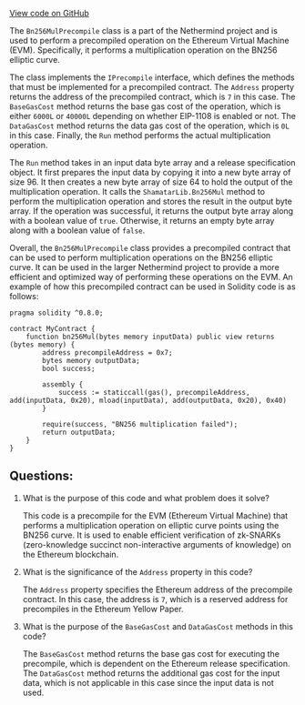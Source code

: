 [View code on GitHub](https://github.com/nethermindeth/nethermind/Nethermind.Evm/Precompiles/Snarks/Shamatar/Bn256MulPrecompile.cs)

The `Bn256MulPrecompile` class is a part of the Nethermind project and is used to perform a precompiled operation on the Ethereum Virtual Machine (EVM). Specifically, it performs a multiplication operation on the BN256 elliptic curve. 

The class implements the `IPrecompile` interface, which defines the methods that must be implemented for a precompiled contract. The `Address` property returns the address of the precompiled contract, which is `7` in this case. The `BaseGasCost` method returns the base gas cost of the operation, which is either `6000L` or `40000L` depending on whether EIP-1108 is enabled or not. The `DataGasCost` method returns the data gas cost of the operation, which is `0L` in this case. Finally, the `Run` method performs the actual multiplication operation.

The `Run` method takes in an input data byte array and a release specification object. It first prepares the input data by copying it into a new byte array of size 96. It then creates a new byte array of size 64 to hold the output of the multiplication operation. It calls the `ShamatarLib.Bn256Mul` method to perform the multiplication operation and stores the result in the output byte array. If the operation was successful, it returns the output byte array along with a boolean value of `true`. Otherwise, it returns an empty byte array along with a boolean value of `false`.

Overall, the `Bn256MulPrecompile` class provides a precompiled contract that can be used to perform multiplication operations on the BN256 elliptic curve. It can be used in the larger Nethermind project to provide a more efficient and optimized way of performing these operations on the EVM. An example of how this precompiled contract can be used in Solidity code is as follows:

```
pragma solidity ^0.8.0;

contract MyContract {
    function bn256Mul(bytes memory inputData) public view returns (bytes memory) {
        address precompileAddress = 0x7;
        bytes memory outputData;
        bool success;
        
        assembly {
            success := staticcall(gas(), precompileAddress, add(inputData, 0x20), mload(inputData), add(outputData, 0x20), 0x40)
        }
        
        require(success, "BN256 multiplication failed");
        return outputData;
    }
}
```
## Questions: 
 1. What is the purpose of this code and what problem does it solve?
    
    This code is a precompile for the EVM (Ethereum Virtual Machine) that performs a multiplication operation on elliptic curve points using the BN256 curve. It is used to enable efficient verification of zk-SNARKs (zero-knowledge succinct non-interactive arguments of knowledge) on the Ethereum blockchain.

2. What is the significance of the `Address` property in this code?
    
    The `Address` property specifies the Ethereum address of the precompile contract. In this case, the address is `7`, which is a reserved address for precompiles in the Ethereum Yellow Paper.

3. What is the purpose of the `BaseGasCost` and `DataGasCost` methods in this code?
    
    The `BaseGasCost` method returns the base gas cost for executing the precompile, which is dependent on the Ethereum release specification. The `DataGasCost` method returns the additional gas cost for the input data, which is not applicable in this case since the input data is not used.